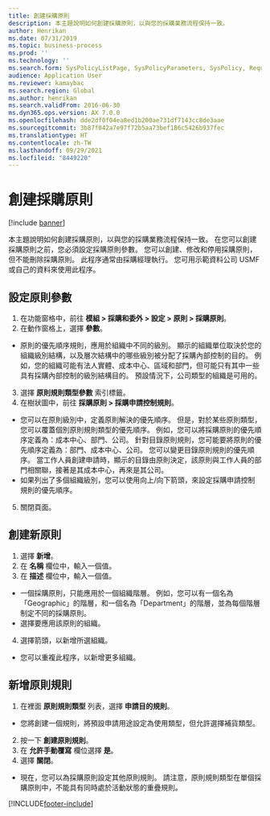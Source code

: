```yaml
---
title: 創建採購原則
description: 本主題說明如何創建採購原則，以與您的採購業務流程保持一致。
author: Henrikan
ms.date: 07/31/2019
ms.topic: business-process
ms.prod: ''
ms.technology: ''
ms.search.form: SysPolicyListPage, SysPolicyParameters, SysPolicy, RequisitionPurposeRule
audience: Application User
ms.reviewer: kamaybac
ms.search.region: Global
ms.author: henrikan
ms.search.validFrom: 2016-06-30
ms.dyn365.ops.version: AX 7.0.0
ms.openlocfilehash: dde2df0f04ea8ed1b200ae731df7143cc8de3aae
ms.sourcegitcommit: 3b87f042a7e97f72b5aa73bef186c5426b937fec
ms.translationtype: HT
ms.contentlocale: zh-TW
ms.lasthandoff: 09/29/2021
ms.locfileid: "8449220"
---
```

# <a name="create-purchasing-policies"></a>創建採購原則

[!include [banner](../../includes/banner.md)]

本主題說明如何創建採購原則，以與您的採購業務流程保持一致。 在您可以創建採購原則之前，您必須設定採購原則參數。 您可以創建、修改和停用採購原則，但不能刪除採購原則。 此程序通常由採購經理執行。 您可用示範資料公司 USMF 或自己的資料來使用此程序。


## <a name="set-up-policy-parameters"></a>設定原則參數
1. 在功能窗格中，前往 **模組 > 採購和委外 > 設定 > 原則 > 採購原則**。
2. 在動作窗格上，選擇 **參數**。
- 原則的優先順序規則，應用於組織中不同的級別。 顯示的組織單位取決於您的組織級別結構，以及層次結構中的哪些級別被分配了採購內部控制的目的。 例如，您的組織可能有法人實體、成本中心、區域和部門，但可能只有其中一些具有採購內部控制的級別結構目的。 預設情況下，公司類型的組織是可用的。  
3. 選擇 **原則規則類型參數** 索引標籤。
4. 在樹狀圖中，前往 **採購原則 > 採購申請控制規則**。
- 您可以在原則級別中，定義原則解決的優先順序。 但是，對於某些原則類型，您可以覆蓋個別原則規則類型的優先順序。 例如，您可以將採購原則的優先順序定義為：成本中心、部門、公司。 針對目錄原則規則，您可能要將原則的優先順序定義為：部門、成本中心、公司。 您可以變更目錄原則規則的優先順序。 當工作人員創建申請時，顯示的目錄由原則決定，該原則與工作人員的部門相關聯，接著是其成本中心，再來是其公司。  
- 如果列出了多個組織級別，您可以使用向上/向下箭頭，來設定採購申請控制規則的優先順序。  
5. 關閉頁面。

## <a name="create-a-new-policy"></a>創建新原則
1. 選擇 **新增**。
2. 在 **名稱** 欄位中，輸入一個值。
3. 在 **描述** 欄位中，輸入一個值。
- 一個採購原則，只能應用於一個組織階層。 例如，您可以有一個名為「Geographic」的階層，和一個名為「Department」的階層，並為每個階層制定不同的採購原則。  
- 選擇要應用該原則的組織。  
4. 選擇箭頭，以新增所選組織。
- 您可以重複此程序，以新增更多組織。  

## <a name="add-a-policy-rule"></a>新增原則規則
1. 在裡面 **原則規則類型** 列表，選擇 **申請目的規則**。
- 您將創建一個規則，將預設申請用途設定為使用類型，但允許選擇補貨類型。  
2. 按一下 **創建原則規則**。
3. 在 **允許手動覆寫** 欄位選擇 **是**。
4. 選擇 **關閉**。
- 現在，您可以為採購原則設定其他原則規則。 請注意，原則規則類型在單個採購原則中，不能具有同時處於活動狀態的重疊規則。  



[!INCLUDE[footer-include](../../../includes/footer-banner.md)]